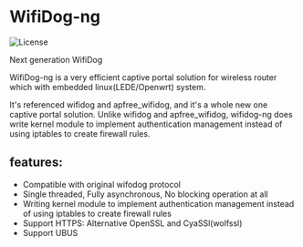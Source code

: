 # WifiDog-ng

![](https://img.shields.io/badge/license-GPLV3-brightgreen.svg?style=plastic "License")

Next generation WifiDog

WifiDog-ng is a very efficient captive portal solution for wireless router which with
embedded linux(LEDE/Openwrt) system. 

It's referenced wifidog and apfree_wifidog, and it's a whole new one captive portal solution.
Unlike wifidog and apfree_wifidog, wifidog-ng does write kernel module to implement
authentication management instead of using iptables to create firewall rules.

## features:
* Compatible with original wifodog protocol
* Single threaded, Fully asynchronous, No blocking operation at all
* Writing kernel module to implement authentication management instead of using iptables to create firewall rules
* Support HTTPS: Alternative OpenSSL and CyaSSl(wolfssl)
* Support UBUS
